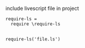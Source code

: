 include livescript file in project
```
require-ls = 
  require \require-ls
  
  
require-ls('file.ls')  
  
```